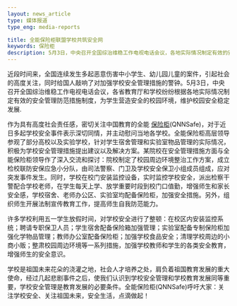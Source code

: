 ```yaml
---
layout: news_article
type: 媒体报道
type_eng: media-reports

title: 全能保险柜联盟学校共筑安全网
keywords: 保险柜
description: 5月3日，中央召开全国综治维稳工作电视电话会议，各地实际情况制定有效的安全管理防范措施制度，为学生营造安全的校园环境，维护校园安全稳定发展。
---
```

近段时间来，全国连续发生多起恶意伤害中小学生、幼儿园儿童的案件，引起社会的高度关注，同时给国人敲响了对加强学校安全管理措施的警钟。5月3日，中央召开全国综治维稳工作电视电话会议，各省教育厅和学校纷纷根据各地实际情况制定有效的安全管理防范措施制度，为学生营造安全的校园环境，维护校园安全稳定发展.

作为具有高度社会责任感，密切关注中国教育的全能 [保险柜](http://www.qnn.com.cn/)(QNNSafe)，对于近日多起学校安全事件表示深切同情，并主动慰问当地各学校。全能保险柜高层领导参观了部分高校以及实验学校，针对学生宿舍管理和实验室物品管理的实际情况，积极为学校安全管理措施提出建议以及解决方案。某院校在安全管理措施方面与全能保险柜领导作了深入交流和探讨：院校制定了校园周边环境整治工作方案，成立检校联防安保应急小分队，由司法警察、门卫及学校安全保卫小组成员组成，应对突发事件发生。同时，学校在校门安装监控设备，实时监控学校安全，派出检察干警配合学校老师，在学生每天上学、放学重要时段到校门口值勤，增强师生和家长安全感，学校宿舍、老师办公区、实验室均配备保险柜，加强安全措施。另外，组织师生开展法制宣传教育工作，提高师生自我防范能力。

许多学校利用五一学生放假时间，对学校安全进行了整顿：在校区内安装监控系统；聘请专职保卫人员；学生宿舍配备保险箱加强管理；实验室配备专制保险柜加强化学物品管理；教师办公室配备保险柜；加强学校食品安全；清理学校周边的小商小贩；整肃校园周边环境等一系列措施，加强学校教师和学生的各类安全教育，增强师生的安全意识。

学校是祖国未来花朵的浇灌之地，社会人才培养之处，肩负着祖国教育发展的重大使命，经过几起悲剧事件之后，使我们认识到学校安全管理和学校教育发展同等重要，学校安全管理是教育发展的必要条件。全能保险柜(QNNSafe)呼吁大家：关注学校安全、关注祖国未来，安全生活，点滴做起！
